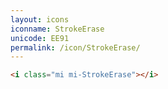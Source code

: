 ```yaml
---
layout: icons
iconname: StrokeErase
unicode: EE91
permalink: /icon/StrokeErase/
---
```


``` html
<i class="mi mi-StrokeErase"></i>
```

